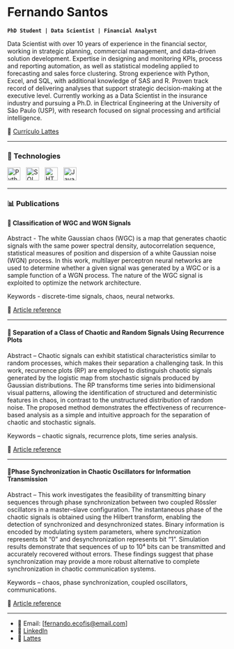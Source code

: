 # Fernando Santos

**`PhD Student | Data Scientist | Financial Analyst`**

Data Scientist with over 10 years of experience in the financial sector, working in strategic planning, commercial management, and data-driven solution development. Expertise in designing and monitoring KPIs, process and reporting automation, as well as statistical modeling applied to forecasting and sales force clustering. Strong experience with Python, Excel, and SQL, with additional knowledge of SAS and R. Proven track record of delivering analyses that support strategic decision-making at the executive level. Currently working as a Data Scientist in the insurance industry and pursuing a Ph.D. in Electrical Engineering at the University of São Paulo (USP), with research focused on signal processing and artificial intelligence.

📄 [Currículo Lattes](http://lattes.cnpq.br/3860891094876085)

---

<!-- Use devicon.dev para ícones -->
### 🤖 Technologies
<!-- Utilizar o devicon.dev para pegar o icone das linguagens --> 
<img 
    align="left" 
    alt="Python" 
    title="Python"
    width="30px" 
    style="padding-right: 10px;" 
    src="https://cdn.jsdelivr.net/gh/devicons/devicon@latest/icons/python/python-original.svg" 
/>
<img 
    align="left" 
    alt="SQL Server" 
    title="SQL Server"
    width="30px" 
    style="padding-right: 10px;" 
    src="https://cdn.jsdelivr.net/gh/devicons/devicon@latest/icons/microsoftsqlserver/microsoftsqlserver-original-wordmark.svg" 
/>

<img 
    align="left" 
    alt="HTML"
    title="HTML" 
    width="30px" 
    style="padding-right: 10px;" 
    src="https://cdn.jsdelivr.net/gh/devicons/devicon@latest/icons/html5/html5-original.svg" 
/>
          
<img 
    align="left" 
    alt="JavaScript" 
    title="JavaScript"
    width="30px" 
    style="padding-right: 10px;" 
    src="https://cdn.jsdelivr.net/gh/devicons/devicon@latest/icons/javascript/javascript-original.svg" 
/>

<br/>
<br/>

---

### 📊 Publications

#### 🔹 Classification of WGC and WGN Signals 

Abstract - The white Gaussian chaos (WGC) is a map that generates chaotic signals with the same power spectral density, autocorrelation sequence, statistical measures of position and dispersion of a white Gaussian noise (WGN) process. In this work, multilayer perceptron neural networks are used to determine whether a given signal was generated by a WGC or is a sample function of a WGN process. The nature of the WGC signal is exploited to optimize the network architecture. 

Keywords - discrete-time signals, chaos, neural networks.

📌 [Article reference](https://biblioteca.sbrt.org.br/articlefile/3670.pdf)

---

#### 🔹 Separation of a Class of Chaotic and Random Signals Using Recurrence Plots

Abstract – Chaotic signals can exhibit statistical characteristics similar to random processes, which makes their separation a challenging task. In this work, recurrence plots (RP) are employed to distinguish chaotic signals generated by the logistic map from stochastic signals produced by Gaussian distributions. The RP transforms time series into bidimensional visual patterns, allowing the identification of structured and deterministic features in chaos, in contrast to the unstructured distribution of random noise. The proposed method demonstrates the effectiveness of recurrence-based analysis as a simple and intuitive approach for the separation of chaotic and stochastic signals.

Keywords – chaotic signals, recurrence plots, time series analysis.

📌 [Article reference](https://proceedings.sbmac.emnuvens.com.br/sbmac/article/view/4803)

---

#### 🔹Phase Synchronization in Chaotic Oscillators for Information Transmission

Abstract – This work investigates the feasibility of transmitting binary sequences through phase synchronization between two coupled Rössler oscillators in a master–slave configuration. The instantaneous phase of the chaotic signals is obtained using the Hilbert transform, enabling the detection of synchronized and desynchronized states. Binary information is encoded by modulating system parameters, where synchronization represents bit “0” and desynchronization represents bit “1”. Simulation results demonstrate that sequences of up to 10⁴ bits can be transmitted and accurately recovered without errors. These findings suggest that phase synchronization may provide a more robust alternative to complete synchronization in chaotic communication systems.

Keywords – chaos, phase synchronization, coupled oscillators, communications.

📌 [Article reference](<https://www.researchgate.net/publication/321951164_Sincronismo_de_fase_em_osciladores_caoticos_para_transmissao_de_informacao>)

---

- 📧 Email: [fernando.ecofis@email.com]
- 💼 [LinkedIn](https://www.linkedin.com/in/fernando-h-santos/)
- 🧠 [Lattes](http://lattes.cnpq.br/3860891094876085)
